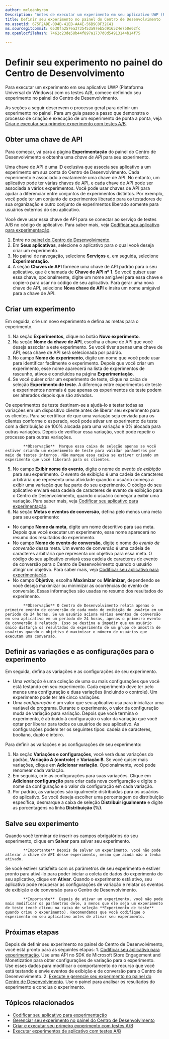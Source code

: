 ```yaml
---
author: mcleanbyron
Description: "Antes de executar um experimento em seu aplicativo UWP (Plataforma Universal do Windows) com os testes A/B, você deve definir seu experimento no painel do Centro de Desenvolvimento."
title: Definir seu experimento no painel do Centro de Desenvolvimento
ms.assetid: 675F2ADE-0D4B-41EB-AA4E-56B9C8F32C41
ms.sourcegitcommit: 6530fa257ea3735453a97eb5d916524e750e62fc
ms.openlocfilehash: 7462c23de58b44f897a1737d0d54913144b14f75

---
```


# Definir seu experimento no painel do Centro de Desenvolvimento

Para executar um experimento em seu aplicativo UWP (Plataforma Universal do Windows) com os testes A/B, comece definindo seu experimento no painel do Centro de Desenvolvimento.

As seções a seguir descrevem o processo geral para definir um experimento no painel. Para um guia passo a passo que demonstra o processo de criação e execução de um experimento de ponta a ponta, veja [Criar e executar seu primeiro experimento com testes A/B](create-and-run-your-first-experiment-with-a-b-testing.md).

## Obter uma chave de API

Para começar, vá para a página **Experimentação** do painel do Centro de Desenvolvimento e obtenha uma *chave de API* para seu experimento.

Uma chave de API é uma ID exclusiva que associa seu aplicativo a um experimento em sua conta do Centro de Desenvolvimento. Cada experimento é associado a exatamente uma chave de API. No entanto, um aplicativo pode ter várias chaves de API, e cada chave de API pode ser associada a vários experimentos. Você pode usar chaves de API para ajudar a diferenciar entre conjuntos de experimentos distintos. Por exemplo, você pode ter um conjunto de experimentos liberado para os testadores de sua organização e outro conjunto de experimentos liberado somente para usuários externos do seu aplicativo.

Você deve usar essa chave de API para se conectar ao serviço de testes A/B no código do aplicativo. Para saber mais, veja [Codificar seu aplicativo para experimentação](code-your-experiment-in-your-app.md).

1. Entre no [painel do Centro de Desenvolvimento](https://dev.windows.com/overview).
2. Em **Seus aplicativos**, selecione o aplicativo para o qual você deseja criar um experimento.
3. No painel de navegação, selecione **Serviços** e, em seguida, selecione **Experimentação**.
4. A seção **Chaves de API** fornece uma chave de API padrão para o seu aplicativo, que é chamada de **Chave de API nº 1**. Se você quiser usar essa chave, opcionalmente, digite um nome amigável para essa chave e copie-o para usar no código de seu aplicativo. Para gerar uma nova chave de API, selecione **Nova chave de API** e insira um nome amigável para a chave de API.

## Criar um experimento

Em seguida, crie um novo experimento e defina as metas para o experimento.

1. Na seção **Experimentos**, clique no botão **Novo experimento**.
2. Na seção **Nome da chave de API**, escolha a chave de API que você deseja associar a este experimento. Se você tiver apenas uma chave de API, essa chave de API será selecionada por padrão.
3. No campo **Nome do experimento**, digite um nome que você pode usar para identificar facilmente o experimento. Depois que você criar um experimento, esse nome aparecerá na lista de experimentos de rascunho, ativos e concluídos na página **Experimentação**.
4. Se você quiser criar um experimento de teste, clique na caixa de seleção **Experimento de teste**. A diferença entre experimentos de teste e experimentos normais é que apenas os experimentos de teste podem ser alterados depois que são ativados.

  Os experimentos de teste destinam-se a ajudá-lo a testar todas as variações em um dispositivo cliente antes de liberar seu experimento para os clientes. Para se certificar de que uma variação seja enviada para os clientes conforme o esperado, você pode ativar um experimento de teste com a distribuição de 100% alocada para uma variação e 0% alocada para outras variações. Depois de verificar essa variação, você pode repetir o processo para outras variações.
  > 
            **Observação**  Marque essa caixa de seleção apenas se você estiver criando um experimento de teste para validar parâmetros por meio de testes internos. Não marque essa caixa se estiver criando um experimento que você liberará para os clientes.

5. No campo **Exibir nome do evento**, digite o nome do *evento de exibição* para seu experimento. O evento de exibição é uma cadeia de caracteres arbitrária que representa uma atividade quando o usuário começa a exibir uma variação que faz parte do seu experimento. O código do seu aplicativo enviará essa cadeia de caracteres de evento de exibição para o Centro de Desenvolvimento, quando o usuário começar a exibir uma variação. Para saber mais, veja [Codificar seu aplicativo para experimentação](code-your-experiment-in-your-app.md).
6. Na seção **Metas e eventos de conversão**, defina pelo menos uma meta para seu experimento:
  * No campo **Nome da meta**, digite um nome descritivo para sua meta. Depois que você executar um experimento, esse nome aparecerá no resumo dos resultados do experimento.
  * No campo **Nome do evento de conversão**, digite o nome do *evento de conversão* dessa meta. Um evento de conversão é uma cadeia de caracteres arbitrária que representa um objetivo para essa meta. O código do seu aplicativo enviará essa cadeia de caracteres de evento de conversão para o Centro de Desenvolvimento quando o usuário atingir um objetivo. Para saber mais, veja [Codificar seu aplicativo para experimentação](code-your-experiment-in-your-app.md).
  * No campo **Objetivo**, escolha **Maximizar** ou **Minimizar**, dependendo se você deseja maximizar ou minimizar as ocorrências do evento de conversão. Essas informações são usadas no resumo dos resultados do experimento.

  >
            **Observação** O Centro de Desenvolvimento relata apenas o primeiro evento de conversão de cada modo de exibição do usuário em um período de 24 horas. Se um usuário aciona vários eventos de conversão em seu aplicativo em um período de 24 horas, apenas o primeiro evento de conversão é relatado. Isso se destina a impedir que um usuário único distorça os resultados do experimento de um grupo de amostra de usuários quando o objetivo é maximizar o número de usuários que executam uma conversão.

## Definir as variações e as configurações para o experimento

Em seguida, defina as variações e as configurações de seu experimento.

* Uma *variação* é uma coleção de uma ou mais configurações que você está testando em seu experimento. Cada experimento deve ter pelo menos uma configuração e duas variações (incluindo o controle). Um experimento pode ter até cinco variações.
* Uma *configuração* é um valor que seu aplicativo usa para inicializar uma variável de programa. Durante o experimento, o valor da configuração muda de variação para variação. Depois que você termina o experimento, é atribuído à configuração o valor da variação que você optar por liberar para todos os usuários de seu aplicativo. As configurações podem ter os seguintes tipos: cadeia de caracteres, booliano, duplo e inteiro.

Para definir as variações e as configurações de seu experimento:
1. Na seção **Variações e configurações**, você verá duas variações do padrão, **Variação A (controle)** e **Variação B**. Se você quiser mais variações, clique em **Adicionar variação**. Opcionalmente, você pode renomear cada variação.
2. Em seguida, crie as configurações para suas variações. Clique em **Adicionar configuração** para criar cada nova configuração e digite o nome da configuração e o valor da configuração em cada variação.
3. Por padrão, as variações são igualmente distribuídas para os usuários do aplicativo. Se você deseja escolher uma porcentagem de distribuição específica, desmarque a caixa de seleção **Distribuir igualmente** e digite as porcentagens na linha **Distribuição (%)**.

## Salve seu experimento

Quando você terminar de inserir os campos obrigatórios do seu experimento, clique em **Salvar** para salvar seu experimento.

> 
            **Importante** Depois de salvar um experimento, você não pode alterar a chave de API desse experimento, mesmo que ainda não o tenha ativado.

Se você estiver satisfeito com os parâmetros de seu experimento e estiver pronto para ativá-lo para poder iniciar a coleta de dados do experimento do seu aplicativo, clique em **Ativar**. Quando o experimento está ativo, seu aplicativo pode recuperar as configurações de variação e relatar os eventos de exibição e de conversão para o Centro de Desenvolvimento.

> 
            **Importante**  Depois de ativar um experimento, você não pode mais modificar os parâmetros dele, a menos que ele seja um experimento de teste (você clicou na caixa de seleção **Experimento de teste** quando criou o experimento). Recomendamos que você codifique o experimento em seu aplicativo antes de ativar seu experimento.

## Próximas etapas

Depois de definir seu experimento no painel do Centro de Desenvolvimento, você está pronto para as seguintes etapas:
1. 
            [Codificar seu aplicativo para experimentação](code-your-experiment-in-your-app.md). Use uma API no SDK de Microsoft Store Engagement and Monetization para obter configurações de variação para o experimento. Use esses dados para modificar o comportamento do recurso que você está testando e envie eventos de exibição e de conversão para o Centro de Desenvolvimento.
2. 
            [Execute e gerencie seu experimento no painel do Centro de Desenvolvimento](manage-your-experiment.md). Use o painel para analisar os resultados do experimento e conclua o experimento.

## Tópicos relacionados

  * [Codificar seu aplicativo para experimentação](code-your-experiment-in-your-app.md)
  * [Gerenciar seu experimento no painel do Centro de Desenvolvimento](manage-your-experiment.md)
  * [Criar e executar seu primeiro experimento com testes A/B](create-and-run-your-first-experiment-with-a-b-testing.md)
  * [Executar experimentos de aplicativo com testes A/B](run-app-experiments-with-a-b-testing.md)



<!--HONumber=Jun16_HO4-->


